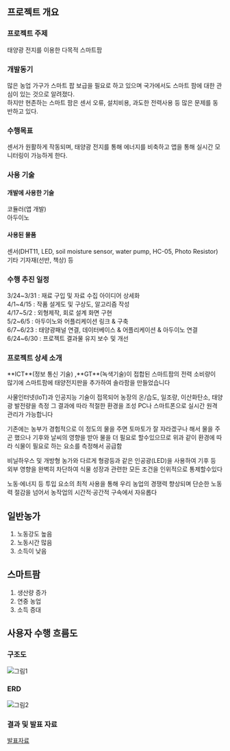 <h2>프로젝트 개요</h2>
  <h3>프로젝트 주제</h3>
    태양광 전지를 이용한 다목적 스마트팜
  <h3>개발동기</h3>
  <a>많은 농업 가구가 스마트 팝 보급을 필요로 하고 있으며 국가에서도 스마트 팜에 대한 관심이 있는 것으로 알려졌다.<br>
하지만 현존하는 스마트 팜은 센서 오류, 설치비용, 과도한 전력사용 등 많은 문제를 동반하고 있다.
  </a>
  <h3>수행목표</h3>
  <a>센서가 원활하게 작동되며, 태양광 전지를 통해 에너지를 비축하고 앱을 통해 실시간 모니터링이 가능하게 한다.</a>
  
  <h3>사용 기술</h3>
  <h4>개발에 사용한 기술</h4>
  <a>코듈러(앱 개발)</a><br>
  <a>아두이노</a>
  <a></a>
  <h4>사용된 물품</h4>
  <a>센서(DHT11, LED, soil moisture sensor, water pump, HC-05, Photo Resistor)</a> <br>
  <a>기타 기자재(선반, 책상) 등</a>
  
  <h3>수행 추진 일정</h3>
  <a>3/24~3/31 : 재료 구입 및 자료 수집 아이디어 상세화</a><br>
  <a>4/1~4/15 : 작품 설게도 및 구상도, 알고리즘 작성</a><br>
  <a>4/17~5/2 : 외형제작, 회로 설계 화면 구현</a><br>
  <a>5/2~6/5 : 아두이노와 어플리케이션 링크 & 구축</a><br>
  <a>6/7~6/23 : 태양광패널 연결,  데이터베이스 & 어플리케이션 & 아두이노 연결</a><br>
  <a>6/24~6/30 : 프로젝트 결과물 유지 보수 및 개선</a>
  
  <h3>프로젝트 상세 소개</h3>
  <!--<a href="https://github.com/imgenuis/Capstone/blob/831b0b3ee512a012aa2dc91abcc8171879e2addb/Project_Introduce">Project Introduce</a>-->
  **ICT**(정보 통신 기술) ,**GT**(녹색기술)이 접합된 스마트팜의 전력 소비량이 많기에 
스마트팜에 태양전지판을 추가하여 솔라팜을 만들었습니다 

사물인터넷(IoT)과 인공지능 기술이 접목되어 농장의 온/습도, 일조량, 이산화탄소,
태양광 발전량을 측정
그 결과에 따라 적절한 환경을 조성 PC나 스마트폰으로 실시간 원격 관리가 가능합니다

기존에는 농부가 경험적으로 이 정도의 물을 주면 토마토가 잘 자라겠구나 해서 물을 주곤 했으나
기후와 날씨의 영향을 받아 물을 더 필요로 할수있으므로 
위과 같이 환경에 따라 식물이 필요로 하는 요소를 측정해서 공급함

비닐하우스 및  개방형 농가와 다르게 형광등과 같은 인공광(LED)을 사용하여
기후 등 외부 영향을 완벽히 차단하여 식물 성장과 관련한 모든 조건을 인위적으로 통제할수있다

노동·에너지 등 투입 요소의 최적 사용을 통해 우리 농업의 경쟁력 향상되며
단순한 노동력 절감을 넘어서 농작업의 시간적·공간적 구속에서 자유롭다

## 일반농가

1. 노동강도 높음
2. 노동시간 많음
3. 소득이 낮음

## 스마트팜

1. 생산량 증가
2. 연중 농업
3. 소득 증대
  
<h2>사용자 수행 흐름도</h2>
<!--<a href="https://github.com/imgenuis/Capstone/tree/main/%EC%82%AC%EC%9A%A9%EC%9E%90%20%EC%88%98%ED%96%89%20%ED%9D%90%EB%A6%84%EB%8F%84">흐름도</a>-->
<h3>구조도</h3>

![그림1](https://user-images.githubusercontent.com/88388142/178112178-99e3715a-759d-4774-9a4b-5809c9c9af22.png)

<h3>ERD</h3>

![그림2](https://user-images.githubusercontent.com/88388142/178112222-f6e04ec5-1c1c-40e6-9ae0-f5b3a5b10312.png)

<!--<h3>프로젝트 추진 결과</h3>
<a></a>-->
<h3>결과 및 발표 자료</h3>
 <a href="https://github.com/imgenuis/Capstone/tree/main/%EC%B5%9C%EC%A2%85%20%EA%B2%B0%EA%B3%BC%20%EB%B0%8F%20%EB%B0%9C%ED%91%9C%EC%9E%90%EB%A3%8C">발표자료</a>

